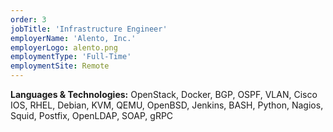 ```yaml
---
order: 3
jobTitle: 'Infrastructure Engineer'
employerName: 'Alento, Inc.'
employerLogo: alento.png
employmentType: 'Full-Time'
employmentSite: Remote
---
```

**Languages & Technologies:** OpenStack, Docker, BGP, OSPF, VLAN, Cisco IOS, RHEL, Debian, KVM, QEMU, OpenBSD, Jenkins, BASH, Python, Nagios, Squid, Postfix, OpenLDAP, SOAP, gRPC